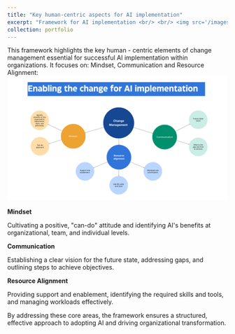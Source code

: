 ```yaml
---
title: "Key human-centric aspects for AI implementation"
excerpt: "Framework for AI implementation <br/> <br/> <img src='/images/Enabling the change for AI.png'>"
collection: portfolio
---
```


This framework highlights the key human - centric elements of change management essential for successful AI implementation within organizations. It focuses on: Mindset, Communication and Resource Alignment: 
<img src='/images/Enabling the change for AI.png'><br/>

**Mindset** 

Cultivating a positive, "can-do" attitude and identifying AI's benefits at organizational, team, and individual levels.

**Communication** 

Establishing a clear vision for the future state, addressing gaps, and outlining steps to achieve objectives.

**Resource Alignment** 

Providing support and enablement, identifying the required skills and tools, and managing workloads effectively.

By addressing these core areas, the framework ensures a structured, effective approach to adopting AI and driving organizational transformation.

